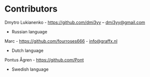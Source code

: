Contributors
================================================================================

Dmytro Lukianenko - https://github.com/dmi3yy – dmi3yy@gmail.com

- Russian language

Marc - https://github.com/fourroses666 - info@graffx.nl

- Dutch language

Pontus Ågren - https://github.com/Pont

- Swedish language
